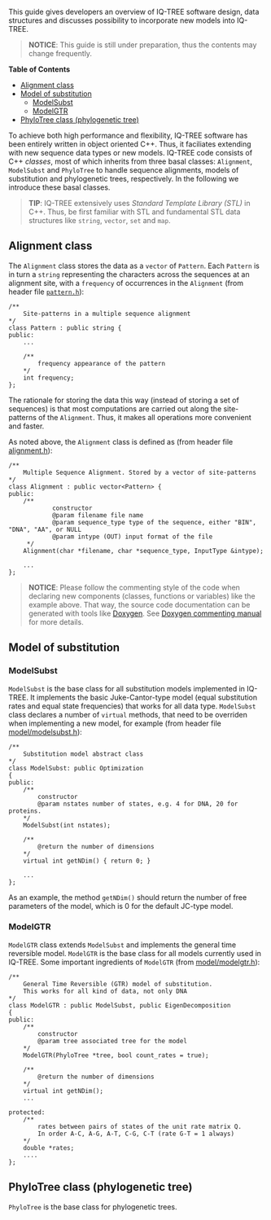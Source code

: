 <!--jekyll 
docid: 30
icon: codepen
doctype: manual
tags:
- manual
sections:
- name: Alignment
  url: alignment-class
jekyll-->

This guide gives developers an overview of IQ-TREE software design, data structures and discusses possibility to incorporate new models into IQ-TREE.
<!--more-->

>**NOTICE**: This guide is still under preparation, thus the contents may change frequently.

<!-- START doctoc generated TOC please keep comment here to allow auto update -->
<!-- DON'T EDIT THIS SECTION, INSTEAD RE-RUN doctoc TO UPDATE -->
**Table of Contents**

- [Alignment class](#alignment-class)
- [Model of substitution](#model-of-substitution)
  - [ModelSubst](#modelsubst)
  - [ModelGTR](#modelgtr)
- [PhyloTree class (phylogenetic tree)](#phylotree-class-phylogenetic-tree)

<!-- END doctoc generated TOC please keep comment here to allow auto update -->


To achieve both high performance and flexibility, IQ-TREE software has been entirely written in object oriented C++. Thus, it faciliates extending with new sequence data types or new models. IQ-TREE code consists of C++ *classes*, most of which inherits from three basal classes: `Alignment`, `ModelSubst` and `PhyloTree` to handle sequence alignments, models of substitution and phylogenetic trees, respectively. In the following we introduce these basal classes.

>**TIP**: IQ-TREE extensively uses *Standard Template Library (STL)* in C++. Thus, be first familiar with STL and fundamental STL data structures like `string`, `vector`, `set` and `map`.

Alignment class
---------------

The `Alignment` class stores the data as a `vector` of `Pattern`. Each `Pattern` is in turn a `string` representing the characters across the sequences at an alignment site, with a `frequency` of occurrences in the `Alignment` (from header file [`pattern.h`](https://github.com/Cibiv/IQ-TREE/blob/master/pattern.h)):

~~~
/**
	Site-patterns in a multiple sequence alignment
*/
class Pattern : public string {
public:
	...

	/**
		frequency appearance of the pattern
	*/
	int frequency;
};
~~~

The rationale for storing the data this way (instead of storing a set of sequences) is that most computations are carried out along the site-patterns of the `Alignment`. Thus, it makes all operations more convenient and faster.

As noted above, the `Alignment` class is defined as (from header file [alignment.h](https://github.com/Cibiv/IQ-TREE/blob/master/alignment.h)): 

~~~
/**
    Multiple Sequence Alignment. Stored by a vector of site-patterns
*/
class Alignment : public vector<Pattern> {
public:
    /**
            constructor
            @param filename file name
            @param sequence_type type of the sequence, either "BIN", "DNA", "AA", or NULL
            @param intype (OUT) input format of the file
     */
    Alignment(char *filename, char *sequence_type, InputType &intype);

    ...
};
~~~

>**NOTICE**: Please follow the commenting style of the code when declaring new components (classes, functions or variables) like the example above. That way, the source code documentation can be generated with tools like [Doxygen](http://doxygen.org/). See [Doxygen commenting manual](http://www.stack.nl/~dimitri/doxygen/manual/docblocks.html) for more details.

Model of substitution
---------------------

### ModelSubst

`ModelSubst` is the base class for all substitution models implemented in IQ-TREE. It implements the basic Juke-Cantor-type model (equal substitution rates and equal state frequencies) that works for all data type. `ModelSubst` class declares a number of `virtual` methods, that need to be overriden when implementing a new model, for example (from header file [model/modelsubst.h](https://github.com/Cibiv/IQ-TREE/blob/master/model/modelsubst.h)): 

~~~
/**
    Substitution model abstract class
*/
class ModelSubst: public Optimization
{
public:
	/**
		constructor
		@param nstates number of states, e.g. 4 for DNA, 20 for proteins.
	*/
    ModelSubst(int nstates);

	/**
		@return the number of dimensions
	*/
	virtual int getNDim() { return 0; }

    ...
};
~~~

As an example, the method `getNDim()` should return the number of free parameters of the model, which is 0 for the default JC-type model.

### ModelGTR

`ModelGTR` class extends `ModelSubst` and implements the general time reversible model. `ModelGTR` is the base class for all models currently used in IQ-TREE. Some important ingredients of `ModelGTR` (from [model/modelgtr.h](https://github.com/Cibiv/IQ-TREE/blob/master/model/modelgtr.h)):

~~~
/**
    General Time Reversible (GTR) model of substitution.
    This works for all kind of data, not only DNA
*/
class ModelGTR : public ModelSubst, public EigenDecomposition
{
public:
	/**
		constructor
		@param tree associated tree for the model
	*/
    ModelGTR(PhyloTree *tree, bool count_rates = true);

	/**
		@return the number of dimensions
	*/
	virtual int getNDim();
    ...

protected:
    /**
		rates between pairs of states of the unit rate matrix Q.
		In order A-C, A-G, A-T, C-G, C-T (rate G-T = 1 always)
	*/
	double *rates;
    ....
};
~~~

PhyloTree class (phylogenetic tree)
-----------------------------------

`PhyloTree` is the base class for phylogenetic trees.

